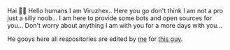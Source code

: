 Hai 👋👋
Hello humans I am Viruzhex..
Here you go don't think I am not a pro just a silly noob... 
I am here to provide some bots and open sources for you...
Don't worry about anything I am with you for a more days with you... 



He gooys here all respositories are edited by [me](https://t.me/JINN_OF_TG) for [this guy](https://t.me/DK369DK). 
